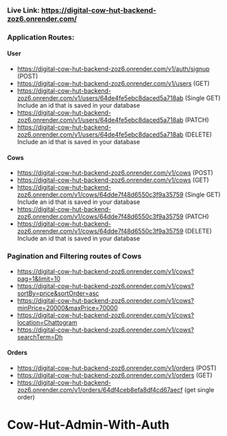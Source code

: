 ### Live Link: https://digital-cow-hut-backend-zoz6.onrender.com/

### Application Routes:

#### User

- https://digital-cow-hut-backend-zoz6.onrender.com/v1/auth/signup (POST)
- https://digital-cow-hut-backend-zoz6.onrender.com/v1/users (GET)
- https://digital-cow-hut-backend-zoz6.onrender.com/v1/users/64de4fe5ebc8daced5a718ab (Single GET) Include an id that is saved in your database
- https://digital-cow-hut-backend-zoz6.onrender.com/v1/users/64de4fe5ebc8daced5a718ab (PATCH)
- https://digital-cow-hut-backend-zoz6.onrender.com/v1/users/64de4fe5ebc8daced5a718ab (DELETE) Include an id that is saved in your database

#### Cows

- https://digital-cow-hut-backend-zoz6.onrender.com/v1/cows (POST)
- https://digital-cow-hut-backend-zoz6.onrender.com/v1/cows (GET)
- https://digital-cow-hut-backend-zoz6.onrender.com/v1/cows/64dde7f48d6550c3f9a35759 (Single GET) Include an id that is saved in your database
- https://digital-cow-hut-backend-zoz6.onrender.com/v1/cows/64dde7f48d6550c3f9a35759 (PATCH)
- https://digital-cow-hut-backend-zoz6.onrender.com/v1/cows/64dde7f48d6550c3f9a35759 (DELETE) Include an id that is saved in your database

### Pagination and Filtering routes of Cows

- https://digital-cow-hut-backend-zoz6.onrender.com/v1/cows?pag=1&limit=10
- https://digital-cow-hut-backend-zoz6.onrender.com/v1/cows?sortBy=price&sortOrder=asc
- https://digital-cow-hut-backend-zoz6.onrender.com/v1/cows?minPrice=20000&maxPrice=70000
- https://digital-cow-hut-backend-zoz6.onrender.com/v1/cows?location=Chattogram
- https://digital-cow-hut-backend-zoz6.onrender.com/v1/cows?searchTerm=Dh

#### Orders

- https://digital-cow-hut-backend-zoz6.onrender.com/v1/orders (POST)
- https://digital-cow-hut-backend-zoz6.onrender.com/v1/orders (GET)
- https://digital-cow-hut-backend-zoz6.onrender.com/v1/orders/64df4ceb8efa8df4cd67aecf (get single order)
# Cow-Hut-Admin-With-Auth
